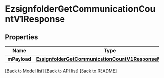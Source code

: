 # EzsignfolderGetCommunicationCountV1Response

## Properties
Name | Type | Description | Notes
------------ | ------------- | ------------- | -------------
**mPayload** | [**EzsignfolderGetCommunicationCountV1ResponseMPayload***](EzsignfolderGetCommunicationCountV1ResponseMPayload.md) |  | 

[[Back to Model list]](../README.md#documentation-for-models) [[Back to API list]](../README.md#documentation-for-api-endpoints) [[Back to README]](../README.md)


